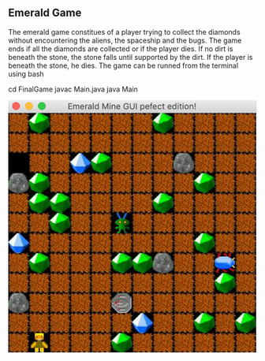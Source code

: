 Emerald Game
----

The emerald game constitues of a player trying to collect the diamonds without encountering the aliens, the spaceship and the bugs. The game ends if all the diamonds are collected or if the player dies. If no dirt is beneath the stone, the stone falls until supported by the dirt. If the player is beneath the stone, he dies.
The game can be runned from the terminal using bash 

  cd FinalGame
  javac Main.java
  java Main



![A screenshot of the layout](https://github.com/LouisWW/Emerald/blob/master/layout.png)
